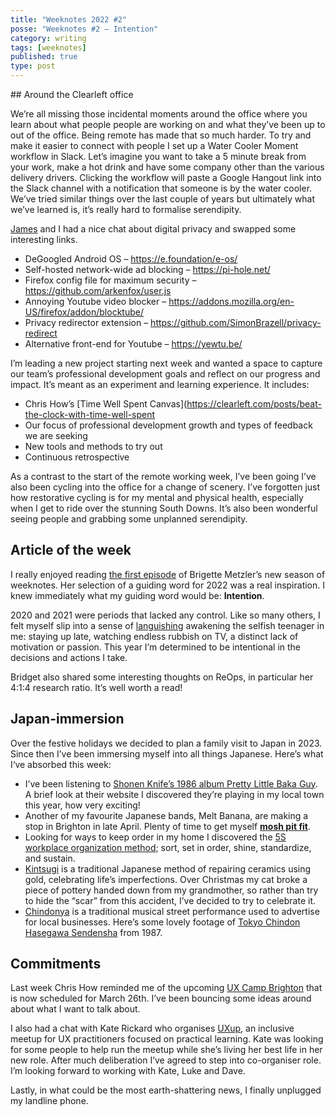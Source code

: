 ```yaml
---
title: "Weeknotes 2022 #2"
posse: "Weeknotes #2 – Intention"
category: writing
tags: [weeknotes]
published: true
type: post
---
```


## Around the Clearleft office

We’re all missing those incidental moments around the office where you learn about what people people are working on and what they’ve been up to out of the office. Being remote has made that so much harder. To try and make it easier to connect with people I set up a Water Cooler Moment workflow in Slack. Let’s imagine you want to take a 5 minute break from your work, make a hot drink and have some company other than the various delivery drivers. Clicking the workflow will paste a Google Hangout link into the Slack channel with a notification that someone is by the water cooler. We’ve tried similar things over the last couple of years but ultimately what we’ve learned is, it’s really hard to formalise serendipity.

[James](https://clearleft.com/about/team/james-gilyead) and I had a nice chat about digital privacy and swapped some interesting links.

* DeGoogled Android OS – https://e.foundation/e-os/
* Self-hosted network-wide ad blocking – https://pi-hole.net/
* Firefox config file for maximum security – https://github.com/arkenfox/user.js
* Annoying Youtube video blocker – https://addons.mozilla.org/en-US/firefox/addon/blocktube/
* Privacy redirector extension – https://github.com/SimonBrazell/privacy-redirect
* Alternative front-end for Youtube – https://yewtu.be/

I’m leading a new project starting next week and wanted a space to capture  our team’s professional development goals and reflect on our progress and impact. It’s meant as an experiment and learning experience. It includes:

* Chris How’s [Time Well Spent Canvas](https://clearleft.com/posts/beat-the-clock-with-time-well-spent
* Our focus of professional development growth and types of feedback we are seeking
* New tools and methods to try out
* Continuous retrospective

As a contrast to the start of the remote working week, I’ve been going I’ve also been cycling into the office for a change of scenery. I’ve forgotten just how restorative cycling is for my mental and physical health, especially when I get to ride over the stunning South Downs. It’s also been wonderful seeing people and grabbing some unplanned serendipity.

## Article of the week

I really enjoyed reading [the first episode](https://brigette-metzler.medium.com/weeknotes-se03e01-c8d2d62d9a62) of Brigette Metzler’s new season of weeknotes. Her selection of a guiding word for 2022 was a real inspiration. I knew immediately what my guiding word would be: **Intention**.

2020 and 2021 were periods that lacked any control. Like so many others, I felt myself slip into a sense of [languishing](https://www.nytimes.com/2021/04/19/well/mind/covid-mental-health-languishing.html) awakening the selfish teenager in me: staying up late, watching endless rubbish on TV, a distinct lack of motivation or passion. This year I’m determined to be intentional in the decisions and actions I take.

Bridget also shared some interesting thoughts on ReOps, in particular her 4:1:4 research ratio. It’s well worth a read!

 ## Japan-immersion

Over the festive holidays we decided to plan a family visit to Japan in 2023. Since then I’ve been immersing myself into all things Japanese. Here’s what I‘ve absorbed this week:

* I’ve been listening to [Shonen Knife’s 1986 album Pretty Little Baka Guy](http://www.shonenknife.net/discs/discs_pretty_l_b_g.html). A brief look at their website I discovered they’re playing in my local town this year, how very exciting!
* Another of my favourite Japanese bands, Melt Banana, are making a stop in Brighton in late April. Plenty of time to get myself __[mosh pit fit](https://www.youtube.com/watch?v=91rsvv9fNOE)__.
* Looking for ways to keep order in my home I discovered the [5S workplace organization method](https://en.wikipedia.org/wiki/5S_%28methodology%29); sort, set in order, shine, standardize, and sustain.
* [Kintsugi](https://www.artsy.net/article/artsy-editorial-centuries-old-japanese-tradition-mending-broken-ceramics-gold) is a traditional Japanese method of repairing ceramics using gold, celebrating life’s imperfections. Over Christmas my cat broke a piece of pottery handed down from my grandmother, so rather than try to hide the “scar” from this accident, I’ve decided to try to celebrate it.
* [Chindonya](https://features.japantimes.co.jp/chindonya/) is a traditional musical street performance used to advertise for local businesses. Here’s some lovely footage of [Tokyo Chindon Hasegawa Sendensha](https://youtu.be/YC1s3FD93Hw) from 1987.

## Commitments

Last week Chris How reminded me of the upcoming [UX Camp Brighton](https://www.uxcampbrighton.org/) that is now scheduled for March 26th. I’ve been bouncing some ideas around about what I want to talk about.

I also had a chat with Kate Rickard who organises [UXup](https://twitter.com/UXup_Brighton), an inclusive meetup for UX practitioners focused on practical learning. Kate was looking for some people to help run the meetup while she’s living her best life in her new role. After much deliberation I’ve agreed to step into co-organiser role. I’m looking forward to working with Kate, Luke and Dave.

Lastly, in what could be the most earth-shattering news, I finally unplugged my landline phone.
